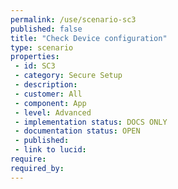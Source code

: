 ```yaml
---
permalink: /use/scenario-sc3
published: false
title: "Check Device configuration"
type: scenario
properties:
 - id: SC3
 - category: Secure Setup
 - description: 
 - customer: All
 - component: App
 - level: Advanced
 - implementation status: DOCS ONLY
 - documentation status: OPEN
 - published: 
 - link to lucid: 
require:
required_by:
---
```

